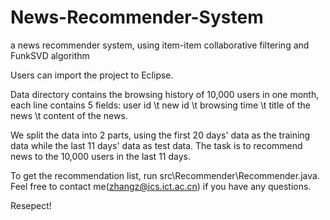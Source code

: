 # News-Recommender-System
a news recommender system, using item-item collaborative filtering and FunkSVD algorithm

Users can import the project to Eclipse.

Data directory contains the browsing history of 10,000 users in one month,
each line contains 5 fields: user id \t new id \t browsing time \t title of the news \t content of the news.

We split the data into 2 parts, using the first 20 days' data as the training data while the last 11 days' data as test data.
The task is to recommend news to the 10,000 users in the last 11 days.

To get the recommendation list, run src\Recommender\Recommender.java.
Feel free to contact me(zhangz@ics.ict.ac.cn) if you have any questions.

Resepect!
